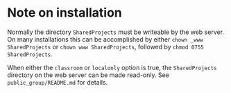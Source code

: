 # Note on installation

Normally the directory `SharedProjects` must be writeable by the web server.
On many installations this can be accomplished by either `chown _www SharedProjects` or `chown www SharedProjects`,
followed by `chmod 0755 SharedProjects`.

When either the `classroom` or `localonly` option is true, the `SharedProjects` directory on the web server can be made read-only.
See `public_group/README.md` for details. 
